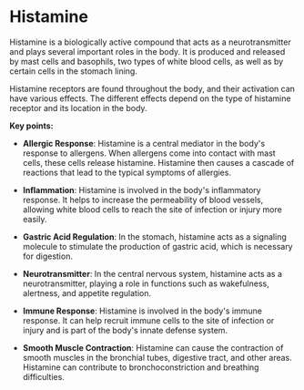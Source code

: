 # Histamine

Histamine is a biologically active compound that acts as a neurotransmitter and plays several important roles in the body. It is produced and released by mast cells and basophils, two types of white blood cells, as well as by certain cells in the stomach lining.

Histamine receptors are found throughout the body, and their activation can have various effects. The different effects depend on the type of histamine receptor and its location in the body.

**Key points:**

* **Allergic Response**: Histamine is a central mediator in the body's response to allergens. When allergens come into contact with mast cells, these cells release histamine. Histamine then causes a cascade of reactions that lead to the typical symptoms of allergies.

* **Inflammation**: Histamine is involved in the body's inflammatory response. It helps to increase the permeability of blood vessels, allowing white blood cells to reach the site of infection or injury more easily.

* **Gastric Acid Regulation**: In the stomach, histamine acts as a signaling molecule to stimulate the production of gastric acid, which is necessary for digestion.

* **Neurotransmitter**: In the central nervous system, histamine acts as a neurotransmitter, playing a role in functions such as wakefulness, alertness, and appetite regulation.

* **Immune Response**: Histamine is involved in the body's immune response. It can help recruit immune cells to the site of infection or injury and is part of the body's innate defense system.

* **Smooth Muscle Contraction**: Histamine can cause the contraction of smooth muscles in the bronchial tubes, digestive tract, and other areas. Histamine can contribute to bronchoconstriction and breathing difficulties.
